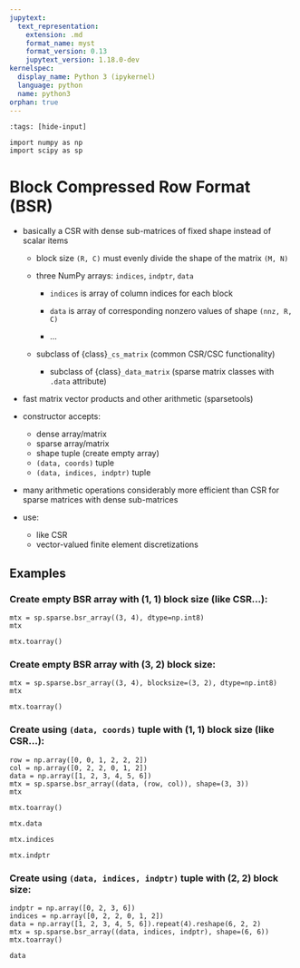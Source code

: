 ```yaml
---
jupytext:
  text_representation:
    extension: .md
    format_name: myst
    format_version: 0.13
    jupytext_version: 1.18.0-dev
kernelspec:
  display_name: Python 3 (ipykernel)
  language: python
  name: python3
orphan: true
---
```


```{code-cell}
:tags: [hide-input]

import numpy as np
import scipy as sp
```

# Block Compressed Row Format (BSR)

- basically a CSR with dense sub-matrices of fixed shape instead of scalar
  items

  - block size `(R, C)` must evenly divide the shape of the matrix `(M, N)`
  - three NumPy arrays: `indices`, `indptr`, `data`

    - `indices` is array of column indices for each block

    - `data` is array of corresponding nonzero values of shape `(nnz, R, C)`

    - ...

  - subclass of {class}`_cs_matrix` (common CSR/CSC functionality)
    - subclass of {class}`_data_matrix` (sparse matrix classes with
      `.data` attribute)

- fast matrix vector products and other arithmetic (sparsetools)
- constructor accepts:
  - dense array/matrix
  - sparse array/matrix
  - shape tuple (create empty array)
  - `(data, coords)` tuple
  - `(data, indices, indptr)` tuple
- many arithmetic operations considerably more efficient than CSR for
  sparse matrices with dense sub-matrices
- use:
  - like CSR
  - vector-valued finite element discretizations

## Examples

### Create empty BSR array with (1, 1) block size (like CSR...):

```{code-cell}
mtx = sp.sparse.bsr_array((3, 4), dtype=np.int8)
mtx
```

```{code-cell}
mtx.toarray()
```

### Create empty BSR array with (3, 2) block size:

```{code-cell}
mtx = sp.sparse.bsr_array((3, 4), blocksize=(3, 2), dtype=np.int8)
mtx
```

```{code-cell}
mtx.toarray()
```

<!---
# What does this refer to?

- a bug?

-->

### Create using `(data, coords)` tuple with (1, 1) block size (like CSR...):

```{code-cell}
row = np.array([0, 0, 1, 2, 2, 2])
col = np.array([0, 2, 2, 0, 1, 2])
data = np.array([1, 2, 3, 4, 5, 6])
mtx = sp.sparse.bsr_array((data, (row, col)), shape=(3, 3))
mtx
```

```{code-cell}
mtx.toarray()
```

```{code-cell}
mtx.data
```

```{code-cell}
mtx.indices
```

```{code-cell}
mtx.indptr
```

### Create using `(data, indices, indptr)` tuple with (2, 2) block size:

```{code-cell}
indptr = np.array([0, 2, 3, 6])
indices = np.array([0, 2, 2, 0, 1, 2])
data = np.array([1, 2, 3, 4, 5, 6]).repeat(4).reshape(6, 2, 2)
mtx = sp.sparse.bsr_array((data, indices, indptr), shape=(6, 6))
mtx.toarray()
```

```{code-cell}
data
```
